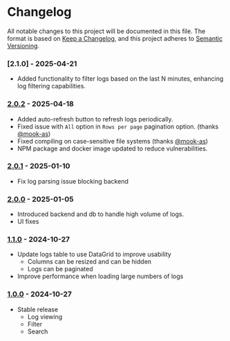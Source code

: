 # Changelog

All notable changes to this project will be documented in this file.
The format is based on [Keep a Changelog](https://keepachangelog.com/en/1.1.0/),
and this project adheres to [Semantic Versioning](https://semver.org/spec/v2.0.0.html).

### [2.1.0] - 2025-04-21

- Added functionality to filter logs based on the last N minutes, enhancing log filtering capabilities.

### [2.0.2] - 2025-04-18

- Added auto-refresh button to refresh logs periodically.
- Fixed issue with `All` option in `Rows per page` pagination option. (thanks [@mook-as](https://github.com/mook-as))
- Fixed compiling on case-sensitive file systems (thanks [@mook-as](https://github.com/mook-as))
- NPM package and docker image updated to reduce vulnerabilities.

### [2.0.1] - 2025-01-10

- Fix log parsing issue blocking backend

### [2.0.0] - 2025-01-05

- Introduced backend and db to handle high volume of logs.
- UI fixes

### [1.1.0] - 2024-10-27

- Update logs table to use DataGrid to improve usability
    - Columns can be resized and can be hidden
    - Logs can be paginated
- Improve performance when loading large numbers of logs

### [1.0.0] - 2024-10-27

- Stable release
    - Log viewing
    - Filter
    - Search


[2.0.2]: https://github.com/edwin-abraham-thomas/LogLens/tree/v2.0.2
[2.0.1]: https://github.com/edwin-abraham-thomas/LogLens/tree/v2.0.1
[2.0.0]: https://github.com/edwin-abraham-thomas/LogLens/tree/v2.0.0
[1.1.0]: https://github.com/edwin-abraham-thomas/LogLens/tree/v1.1.0
[1.0.0]: https://github.com/edwin-abraham-thomas/LogLens/tree/v1.0.0
